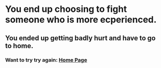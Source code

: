 # You end up choosing to fight someone who is more ecperienced.

## You ended up getting badly hurt and have to go to home.

### Want to try try again: [Home Page](home.md)